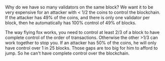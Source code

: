 Why do we have so many validators on the same block?
We want it to be very expensive for an attacker with < 1/2 the coins to control the blockchain. If the attacker has 49% of the coins, and there is only one validator per block, then he automatically has 100% control of 49% of blocks.

The way flying fox works, you need to control at least 2/3 of a block to have complete control of the order of transactions. Otherwise the other >1/3 can work together to stop you.
If an attacker has 50% of the coins, he will only have control over 1 in 25 blocks. Those gaps are too big for him to afford to jump. So he can't have complete control over the blockchain.